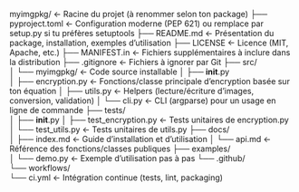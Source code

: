 myimgpkg/                   ← Racine du projet (à renommer selon ton package)
├── pyproject.toml          ← Configuration moderne (PEP 621) ou remplace par setup.py si tu préfères setuptools
├── README.md               ← Présentation du package, installation, exemples d’utilisation
├── LICENSE                 ← Licence (MIT, Apache, etc.)
├── MANIFEST.in             ← Fichiers supplémentaires à inclure dans la distribution
├── .gitignore              ← Fichiers à ignorer par Git
├── src/                    
│   └── myimgpkg/           ← Code source installable
│       ├── __init__.py  
│       ├── encryption.py   ← Fonctions/classe principale d’encryption basée sur ton équation
│       ├── utils.py        ← Helpers (lecture/écriture d’images, conversion, validation)
│       └── cli.py          ← CLI (argparse) pour un usage en ligne de commande
├── tests/                  
│   ├── __init__.py
│   ├── test_encryption.py  ← Tests unitaires de encryption.py
│   └── test_utils.py       ← Tests unitaires de utils.py
├── docs/                   
│   ├── index.md            ← Guide d’installation et d’utilisation
│   └── api.md              ← Référence des fonctions/classes publiques
├── examples/               
│   └── demo.py             ← Exemple d’utilisation pas à pas
└── .github/                
    └── workflows/          
        └── ci.yml          ← Intégration continue (tests, lint, packaging)
